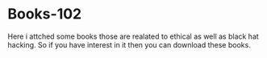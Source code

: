 # Books-102
Here i attched some books those are realated to ethical as well as black hat hacking. So if you have interest in it then you can download these books. 
